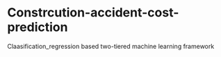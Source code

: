 # Constrcution-accident-cost-prediction
Claasification_regression based two-tiered machine learning framework
